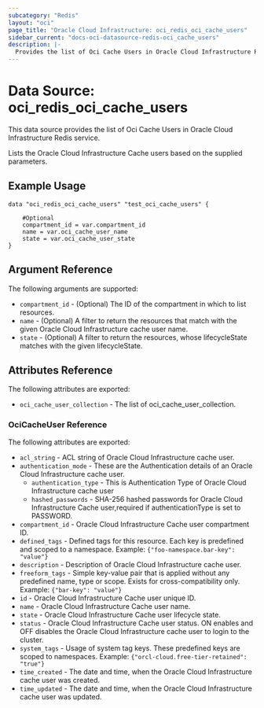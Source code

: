 ```yaml
---
subcategory: "Redis"
layout: "oci"
page_title: "Oracle Cloud Infrastructure: oci_redis_oci_cache_users"
sidebar_current: "docs-oci-datasource-redis-oci_cache_users"
description: |-
  Provides the list of Oci Cache Users in Oracle Cloud Infrastructure Redis service
---
```


# Data Source: oci_redis_oci_cache_users
This data source provides the list of Oci Cache Users in Oracle Cloud Infrastructure Redis service.

Lists the Oracle Cloud Infrastructure Cache users based on the supplied parameters.

## Example Usage

```hcl
data "oci_redis_oci_cache_users" "test_oci_cache_users" {

	#Optional
	compartment_id = var.compartment_id
	name = var.oci_cache_user_name
	state = var.oci_cache_user_state
}
```

## Argument Reference

The following arguments are supported:

* `compartment_id` - (Optional) The ID of the compartment in which to list resources.
* `name` - (Optional) A filter to return the resources that match with the given Oracle Cloud Infrastructure cache user name.
* `state` - (Optional) A filter to return the resources, whose lifecycleState matches with the given lifecycleState.


## Attributes Reference

The following attributes are exported:

* `oci_cache_user_collection` - The list of oci_cache_user_collection.

### OciCacheUser Reference

The following attributes are exported:

* `acl_string` - ACL string of Oracle Cloud Infrastructure cache user.
* `authentication_mode` - These are the Authentication details of an Oracle Cloud Infrastructure cache user.
	* `authentication_type` - This is Authentication Type of Oracle Cloud Infrastructure cache user
	* `hashed_passwords` - SHA-256 hashed passwords for Oracle Cloud Infrastructure Cache user,required if authenticationType is set to PASSWORD.
* `compartment_id` - Oracle Cloud Infrastructure Cache user compartment ID.
* `defined_tags` - Defined tags for this resource. Each key is predefined and scoped to a namespace. Example: `{"foo-namespace.bar-key": "value"}` 
* `description` - Description of Oracle Cloud Infrastructure cache user.
* `freeform_tags` - Simple key-value pair that is applied without any predefined name, type or scope. Exists for cross-compatibility only. Example: `{"bar-key": "value"}` 
* `id` - Oracle Cloud Infrastructure Cache user unique ID.
* `name` - Oracle Cloud Infrastructure Cache user name.
* `state` - Oracle Cloud Infrastructure Cache user lifecycle state.
* `status` - Oracle Cloud Infrastructure Cache user status. ON enables and OFF disables the Oracle Cloud Infrastructure cache user to login to the cluster.
* `system_tags` - Usage of system tag keys. These predefined keys are scoped to namespaces. Example: `{"orcl-cloud.free-tier-retained": "true"}` 
* `time_created` - The date and time, when the Oracle Cloud Infrastructure cache user was created.
* `time_updated` - The date and time, when the Oracle Cloud Infrastructure cache user was updated.

